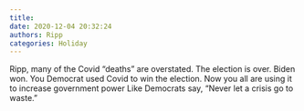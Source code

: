 ```yaml
---
title: 
date: 2020-12-04 20:32:24
authors: Ripp
categories: Holiday
---
```


 Ripp, many of the Covid “deaths” are overstated.
The election is over. Biden won. You Democrat used Covid to win the election.   Now you all are using it to increase government power
Like Democrats say, “Never let a crisis go to waste.”